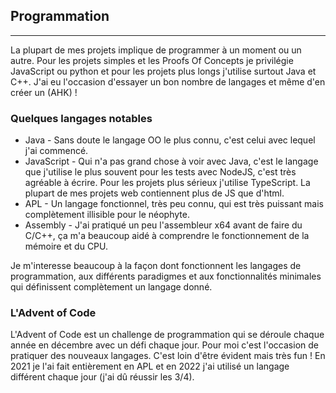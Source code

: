 ## Programmation

---

La plupart de mes projets implique de programmer à un moment ou un autre.
Pour les projets simples et les Proofs Of Concepts je privilégie JavaScript ou python et pour les projets plus longs j'utilise surtout Java et C++.
J'ai eu l'occasion d'essayer un bon nombre de langages et même d'en créer un (AHK) !

### Quelques langages notables

- Java - Sans doute le langage OO le plus connu, c'est celui avec lequel j'ai commencé.
- JavaScript - Qui n'a pas grand chose à voir avec Java, c'est le langage que j'utilise le plus souvent pour les tests avec NodeJS, c'est très agréable à écrire. Pour les projets plus sérieux j'utilise TypeScript. La plupart de mes projets web contiennent plus de JS que d'html.
- APL - Un langage fonctionnel, très peu connu, qui est très puissant mais complètement illisible pour le néophyte.
- Assembly - J'ai pratiqué un peu l'assembleur x64 avant de faire du C/C++, ça m'a beaucoup aidé à comprendre le fonctionnement de la mémoire et du CPU.

Je m'interesse beaucoup à la façon dont fonctionnent les langages de programmation, aux différents paradigmes et aux fonctionnalités minimales qui définissent complètement un langage donné.

### L'Advent of Code

L'Advent of Code est un challenge de programmation qui se déroule chaque année en décembre avec un défi chaque jour. Pour moi c'est l'occasion de pratiquer des nouveaux langages. C'est loin d'être évident mais très fun ! En 2021 je l'ai fait entièrement en APL et en 2022 j'ai utilisé un langage différent chaque jour (j'ai dû réussir les 3/4).